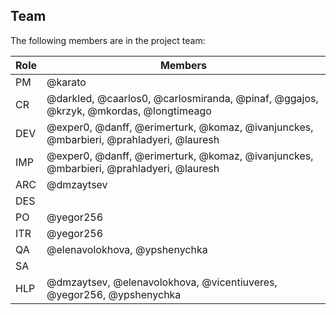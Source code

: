 ## Team

The following members are in the project team:

Role | Members
---|---
PM | @karato
CR | @darkled, @caarlos0, @carlosmiranda, @pinaf, @ggajos, @krzyk, @mkordas, @longtimeago
DEV | @exper0, @danff, @erimerturk, @komaz, @ivanjunckes, @mbarbieri, @prahladyeri, @lauresh
IMP | @exper0, @danff, @erimerturk, @komaz, @ivanjunckes, @mbarbieri, @prahladyeri, @lauresh
ARC | @dmzaytsev
DES | 
PO | @yegor256
ITR | @yegor256
QA | @elenavolokhova, @ypshenychka
SA | 
HLP | @dmzaytsev, @elenavolokhova, @vicentiuveres, @yegor256, @ypshenychka
